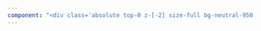 ```yaml
---
component: "<div class='absolute top-0 z-[-2] size-full bg-neutral-950 bg-[radial-gradient(ellipse_80%_80%_at_50%_-20%,rgba(120,119,198,0.3),rgba(255,255,255,0))]'></div>"
---
```

